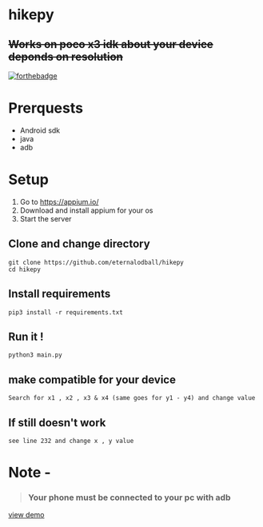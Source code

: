 # hikepy
## <del> Works on poco x3 idk about your device deponds on resolution </del> </br>
[![forthebadge](https://forthebadge.com/images/badges/built-for-android.svg)](https://forthebadge.com)


# Prerquests

* Android sdk
* java
* adb

# Setup

1. Go to https://appium.io/
2. Download and install appium for your os
3. Start the server

## Clone and change directory

```
git clone https://github.com/eternalodball/hikepy
cd hikepy
```

## Install requirements
```
pip3 install -r requirements.txt
```
## Run it !

```
python3 main.py
```
## make compatible for your device
```
Search for x1 , x2 , x3 & x4 (same goes for y1 - y4) and change value
```
## If still doesn't work
```
see line 232 and change x , y value
```
# Note -
>### Your phone must be connected to your pc with adb
[view demo](https://youtu.be/7NsfjRDn0Bc)
